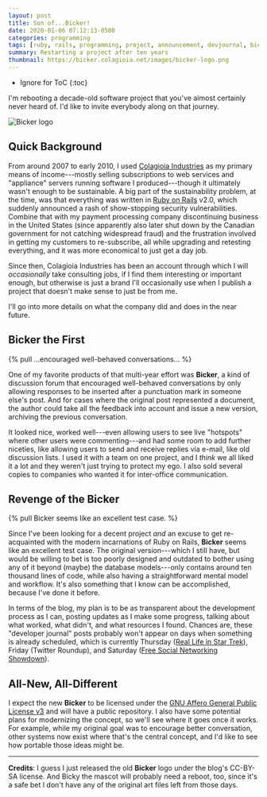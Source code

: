 ```yaml
---
layout: post
title: Son of...Bicker!
date: 2020-01-06 07:12:13-0500
categories: programming
tags: [ruby, rails, programming, project, announcement, devjournal, bicker]
summary: Restarting a project after ten years
thumbnail: https://bicker.colagioia.net/images/bicker-logo.png
---
```


* Ignore for ToC
{:toc}

I'm rebooting a decade-old software project that you've almost certainly never heard of.  I'd like to invite everybody along on that journey.

![Bicker logo](/blog/assets/bicker-logo.png "Bicker")

## Quick Background

From around 2007 to early 2010, I used [Colagioia Industries](https://colagioia.net/) as my primary means of income---mostly selling subscriptions to web services and "appliance" servers running software I produced---though it ultimately wasn't enough to be sustainable.  A big part of the sustainability problem, at the time, was that everything was written in [Ruby on Rails](https://rubyonrails.org/) v2.0, which suddenly announced a rash of show-stopping security vulnerabilities.  Combine that with my payment processing company discontinuing business in the United States (since apparently also later shut down by the Canadian government for not catching widespread fraud) and the frustration involved in getting my customers to re-subscribe, all while upgrading and retesting everything, and it was more economical to just get a day job.

Since then, Colagioia Industries has been an account through which I will *occasionally* take consulting jobs, if I find them interesting or important enough, but otherwise is just a brand I'll occasionally use when I publish a project that doesn't make sense to just be from me.

I'll go into more details on what the company did and does in the near future.

## Bicker the First

{% pull ...encouraged well-behaved conversations... %}

One of my favorite products of that multi-year effort was **Bicker**, a kind of discussion forum that encouraged well-behaved conversations by only allowing responses to be inserted after a punctuation mark in someone else's post.  And for cases where the original post represented a document, the author could take all the feedback into account and issue a new version, archiving the previous conversation.

It looked nice, worked well---even allowing users to see live "hotspots" where other users were commenting---and had some room to add further niceties, like allowing users to send and receive replies via e-mail, like old discussion lists.  I used it with a team on one project, and I *think* we all liked it a lot and they weren't just trying to protect my ego.  I also sold several copies to companies who wanted it for inter-office communication.

## Revenge of the Bicker

{% pull Bicker seems like an excellent test case. %}

Since I've been looking for a decent project *and* an excuse to get re-acquainted with the modern incarnations of Ruby on Rails, **Bicker** seems like an excellent test case.  The original version---which I still have, but would be willing to bet is too poorly designed and outdated to bother using any of it beyond (maybe) the database models---only contains around ten thousand lines of code, while also having a straightforward mental model and workflow.  It's also something that I know can be accomplished, because I've done it before.

In terms of the blog, my plan is to be as transparent about the development process as I can, posting updates as I make some progress, talking about what worked, what didn't, and what resources I found.  Chances are, these "developer journal" posts probably won't appear on days when something is already scheduled, which is currently Thursday ([Real Life in Star Trek](https://john.colagioia.net/blog/2020/01/02/trek-00.html)), Friday (Twitter Roundup), and Saturday ([Free Social Networking Showdown](https://john.colagioia.net/blog/media/2020/01/04/social-intro.html)).

## All-New, All-Different

I expect the new **Bicker** to be licensed under the [GNU Affero General Public License v3](https://www.gnu.org/licenses/agpl-3.0.en.html) and will have a public repository.  I also have some potential plans for modernizing the concept, so we'll see where it goes once it works.  For example, while my original goal was to encourage better conversation, other systems now exist where that's the central concept, and I'd like to see how portable those ideas might be.

* * *

**Credits**:  I guess I just released the old **Bicker** logo under the blog's CC-BY-SA license.  And Bicky the mascot will probably need a reboot, too, since it's a safe bet I don't have any of the original art files left from those days.
